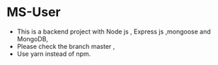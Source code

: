 # MS-User
- This is a backend project with Node js , Express js ,mongoose and MongoDB,
- Please check the branch master ,
- Use yarn instead of npm.
